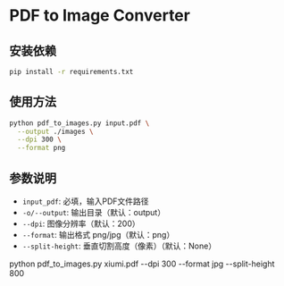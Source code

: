 # PDF to Image Converter

## 安装依赖
```bash
pip install -r requirements.txt
```

## 使用方法
```bash
python pdf_to_images.py input.pdf \
  --output ./images \
  --dpi 300 \
  --format png
```

## 参数说明
- `input_pdf`: 必填，输入PDF文件路径
- `-o/--output`: 输出目录（默认：output）
- `--dpi`: 图像分辨率（默认：200）
- `--format`: 输出格式 png/jpg（默认：png）
- `--split-height`: 垂直切割高度（像素）（默认：None）


python pdf_to_images.py xiumi.pdf --dpi 300 --format jpg --split-height 800